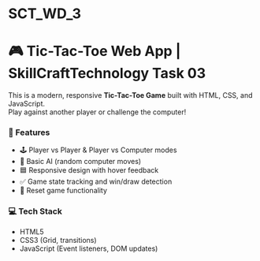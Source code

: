 # SCT_WD_3

# 🎮 Tic-Tac-Toe Web App | SkillCraftTechnology Task 03

This is a modern, responsive **Tic-Tac-Toe Game** built with HTML, CSS, and JavaScript.  
Play against another player or challenge the computer!

### 🧠 Features
- 🕹️ Player vs Player & Player vs Computer modes
- 🧠 Basic AI (random computer moves)
- 🟦 Responsive design with hover feedback
- ✅ Game state tracking and win/draw detection
- 🔄 Reset game functionality

### 💻 Tech Stack
- HTML5
- CSS3 (Grid, transitions)
- JavaScript (Event listeners, DOM updates)
